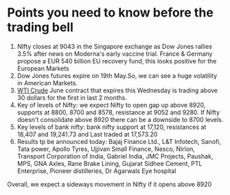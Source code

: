 # Points you need to know before the trading bell
1. NIfty closes at 9043 in the Singapore exchange as Dow Jones rallies 3.5% after news on Moderna's early vaccine trial. France & Germany propose a EUR 540 billion EU recovery fund, this looks positive for the European Markets
2. Dow Jones futures expire on 19th May.So, we can see a huge volatility in American Markets. 
3. [WTI Crude](https://github.com/gauravkumar28/TrademanzaWebPages/blob/master/docs/glossaries/wti.html) June contract that expires this Wednesday is trading above 30 dollars for the first in last 2 months. 
4. Key of levels of Nifty: we expect Nifty to open gap up above 8920, supports at 8800, 8700 and 8578, resistance at 9052 and 9280. If Nifty doesn't consolidate above 8920 there can be a downside to 8700 levels.
5. Key levels of bank nifty: bank nifty support at 17,120, resistances at 18,407 and 19,241.73 and Last traded at 17,573.20
6. Results tp be announced today: Bajaj Finance Ltd., L&T Infotech, Sanofi, Tata power, Apollo Tyres, Ujjivan Small Finance, Nesco, Nirlon, Transport Corporation of India, Gabriel India, JMC Projects, Paushak, MPS, GNA Axles, Rane Brake Lining, Gujarat Sidhee Cement, PTL Enterprise, Pioneer distilleries, Dr Agarwals Eye hospital

Overall, we expect a sideways movement in Nifty if it opens above 8920
